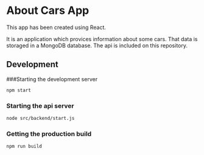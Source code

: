 # About Cars App

This app has been created using React.

It is an application which provices information about some cars. That data is storaged in a MongoDB database. The api is included on this repository.



## Development

###Starting the development server

```bash
npm start
```

### Starting the api server

```bash
node src/backend/start.js
```

### Getting the production build

```bash
npm run build
```